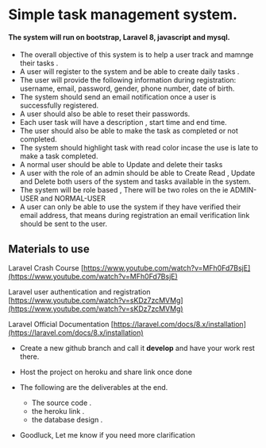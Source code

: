 # Simple task management system. 

#### The system will run on bootstrap, Laravel 8, javascript and mysql. 

- The overall objective of this system is to help a user track and mamnge their tasks . 
- A user will register to the system and be able to create daily tasks .
- The user will provide the following information during registration: username, email, password, gender, phone number, date of birth.
- The system should send an email notification once a user is successfully registered.
- A user should also be able to reset their passwords.
- Each user  task will have a description , start time and end time.
- The user should also be able to make the task as completed or not completed.
- The system should highlight task with read color incase the use is late to make a task completed.
- A normal user should be able to Update and delete their tasks
- A user with the role of an admin should be able to Create Read , Update and Delete both users of the system and tasks available in the system.
- The system will be role based , There will be two roles on the ie ADMIN-USER and NORMAL-USER
- A user can only be able to use the system if they have verified their email address, that means during registration an email verification link should be sent to the user.

## Materials to use
Laravel Crash Course
[https://www.youtube.com/watch?v=MFh0Fd7BsjE](https://www.youtube.com/watch?v=MFh0Fd7BsjE)

Laravel user authentication and registration
[https://www.youtube.com/watch?v=sKDz7zcMVMg](https://www.youtube.com/watch?v=sKDz7zcMVMg)

Laravel Official Documentation
[https://laravel.com/docs/8.x/installation](https://laravel.com/docs/8.x/installation)


- Create a new github branch and call it **develop** and have your work rest there.
- Host the project on heroku and share link once done

- The following are the deliverables at the end.
  - The source code .
  - the heroku link .
  - the database design .

- Goodluck, Let me know if you need more clarification
